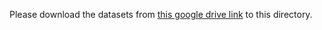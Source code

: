 Please download the datasets from [this google drive link](https://drive.google.com/drive/folders/1M1HZXL-QnKZOI1gjRSGpHyox5X7wQwG-?usp=sharing) to this directory.